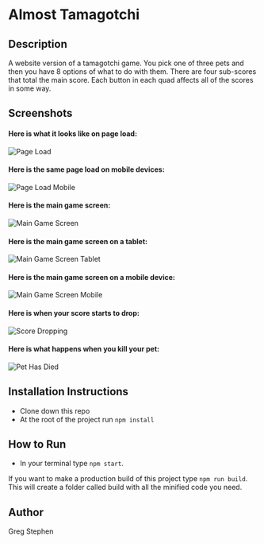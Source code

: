 # Almost Tamagotchi


## Description
A website version of a tamagotchi game. You pick one of three pets and then you have 8 options of what to do with them. There are four sub-scores that total the main score. Each button in each quad affects all of the scores in some way.


## Screenshots
#### Here is what it looks like on page load:
![Page Load](./src/assets/screenshots/page_load.png)

#### Here is the same page load on mobile devices:
![Page Load Mobile](./src/assets/screenshots/page_load_mobile.png)

#### Here is the main game screen:
![Main Game Screen](./src/assets/screenshots/game_screen.png)

#### Here is the main game screen on a tablet:
![Main Game Screen Tablet](./src/assets/screenshots/game_screen_tablet.png)

#### Here is the main game screen on a mobile device:
![Main Game Screen Mobile](./src/assets/screenshots/game_screen_mobile.png)

#### Here is when your score starts to drop:
![Score Dropping](./src/assets/screenshots/score_dropping.png)

#### Here is what happens when you kill your pet:
![Pet Has Died](./src/assets/screenshots/dead.png)

## Installation Instructions
* Clone down this repo
* At the root of the project run `npm install`


## How to Run
* In your terminal type `npm start`.

If you want to make a production build of this project type `npm run build`.
This will create a folder called build with all the minified code you need.

## Author
Greg Stephen